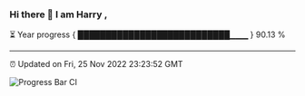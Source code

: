 ### Hi there 👋 I am Harry , 

⏳ Year progress { ███████████████████████████▁▁▁ } 90.13 %

---

⏰ Updated on Fri, 25 Nov 2022 23:23:52 GMT

![Progress Bar CI](https://github.com/duykhang68/duykhang68/workflows/Progress%20Bar%20CI/badge.svg)
